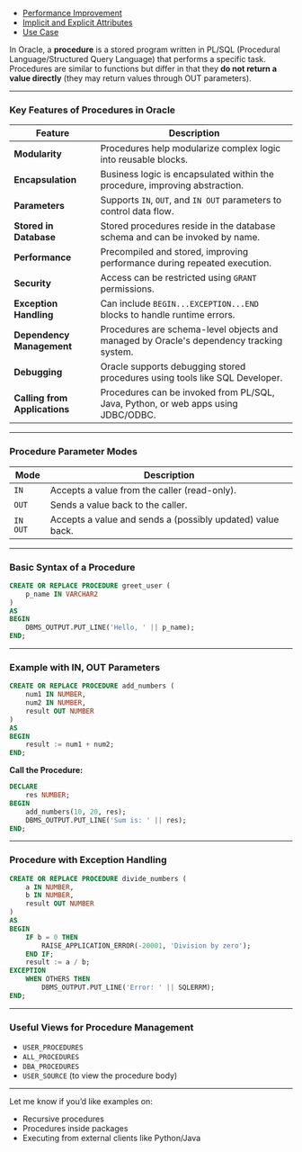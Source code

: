 
- [Performance Improvement](performance.md)
- [Implicit and Explicit Attributes](attributes.md)
- [Use Case](usecase.md)

In Oracle, a **procedure** is a stored program written in PL/SQL (Procedural Language/Structured Query Language) that performs a specific task. Procedures are similar to functions but differ in that they **do not return a value directly** (they may return values through OUT parameters).

---

### **Key Features of Procedures in Oracle**

| Feature                      | Description |
|-----------------------------|-------------|
| **Modularity**              | Procedures help modularize complex logic into reusable blocks. |
| **Encapsulation**           | Business logic is encapsulated within the procedure, improving abstraction. |
| **Parameters**              | Supports `IN`, `OUT`, and `IN OUT` parameters to control data flow. |
| **Stored in Database**      | Stored procedures reside in the database schema and can be invoked by name. |
| **Performance**             | Precompiled and stored, improving performance during repeated execution. |
| **Security**                | Access can be restricted using `GRANT` permissions. |
| **Exception Handling**      | Can include `BEGIN...EXCEPTION...END` blocks to handle runtime errors. |
| **Dependency Management**   | Procedures are schema-level objects and managed by Oracle's dependency tracking system. |
| **Debugging**               | Oracle supports debugging stored procedures using tools like SQL Developer. |
| **Calling from Applications** | Procedures can be invoked from PL/SQL, Java, Python, or web apps using JDBC/ODBC. |

---

### **Procedure Parameter Modes**

| Mode     | Description                            |
|----------|----------------------------------------|
| `IN`     | Accepts a value from the caller (read-only). |
| `OUT`    | Sends a value back to the caller.      |
| `IN OUT` | Accepts a value and sends a (possibly updated) value back. |

---

### **Basic Syntax of a Procedure**
```sql
CREATE OR REPLACE PROCEDURE greet_user (
    p_name IN VARCHAR2
)
AS
BEGIN
    DBMS_OUTPUT.PUT_LINE('Hello, ' || p_name);
END;
```

---

### **Example with IN, OUT Parameters**
```sql
CREATE OR REPLACE PROCEDURE add_numbers (
    num1 IN NUMBER,
    num2 IN NUMBER,
    result OUT NUMBER
)
AS
BEGIN
    result := num1 + num2;
END;
```

**Call the Procedure:**
```sql
DECLARE
    res NUMBER;
BEGIN
    add_numbers(10, 20, res);
    DBMS_OUTPUT.PUT_LINE('Sum is: ' || res);
END;
```

---

### **Procedure with Exception Handling**
```sql
CREATE OR REPLACE PROCEDURE divide_numbers (
    a IN NUMBER,
    b IN NUMBER,
    result OUT NUMBER
)
AS
BEGIN
    IF b = 0 THEN
        RAISE_APPLICATION_ERROR(-20001, 'Division by zero');
    END IF;
    result := a / b;
EXCEPTION
    WHEN OTHERS THEN
        DBMS_OUTPUT.PUT_LINE('Error: ' || SQLERRM);
END;
```

---

### **Useful Views for Procedure Management**
- `USER_PROCEDURES`
- `ALL_PROCEDURES`
- `DBA_PROCEDURES`
- `USER_SOURCE` (to view the procedure body)

---

Let me know if you’d like examples on:
- Recursive procedures
- Procedures inside packages
- Executing from external clients like Python/Java
